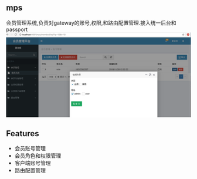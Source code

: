 mps
------
会员管理系统,负责对gateway的账号,权限,和路由配置管理.接入统一后台和passport
![](./images/mps.png)

## Features
* 会员账号管理
* 会员角色和权限管理
* 客户端账号管理
* 路由配置管理

